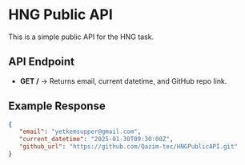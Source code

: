 # HNG Public API

This is a simple public API for the HNG task.

##  API Endpoint
- **GET /** → Returns email, current datetime, and GitHub repo link.

##  Example Response
```json
{
   "email": "yetkemsupper@gmail.com",
   "current_datetime": "2025-01-30T09:30:00Z",
   "github_url": "https://github.com/Qazim-tec/HNGPublicAPI.git"
}
